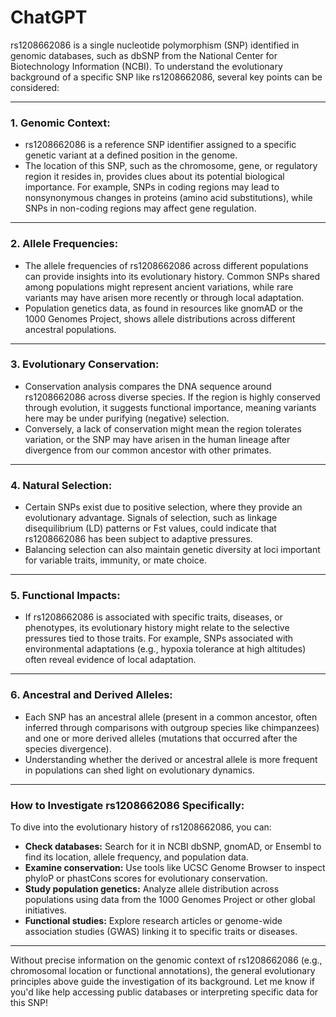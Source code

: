 # ChatGPT

rs1208662086 is a single nucleotide polymorphism (SNP) identified in genomic databases, such as dbSNP from the National Center for Biotechnology Information (NCBI). To understand the evolutionary background of a specific SNP like rs1208662086, several key points can be considered:

---

### 1. **Genomic Context**:
   - rs1208662086 is a reference SNP identifier assigned to a specific genetic variant at a defined position in the genome.
   - The location of this SNP, such as the chromosome, gene, or regulatory region it resides in, provides clues about its potential biological importance. For example, SNPs in coding regions may lead to nonsynonymous changes in proteins (amino acid substitutions), while SNPs in non-coding regions may affect gene regulation.

---

### 2. **Allele Frequencies**:
   - The allele frequencies of rs1208662086 across different populations can provide insights into its evolutionary history. Common SNPs shared among populations might represent ancient variations, while rare variants may have arisen more recently or through local adaptation.
   - Population genetics data, as found in resources like gnomAD or the 1000 Genomes Project, shows allele distributions across different ancestral populations.

---

### 3. **Evolutionary Conservation**:
   - Conservation analysis compares the DNA sequence around rs1208662086 across diverse species. If the region is highly conserved through evolution, it suggests functional importance, meaning variants here may be under purifying (negative) selection.
   - Conversely, a lack of conservation might mean the region tolerates variation, or the SNP may have arisen in the human lineage after divergence from our common ancestor with other primates.

---

### 4. **Natural Selection**:
   - Certain SNPs exist due to positive selection, where they provide an evolutionary advantage. Signals of selection, such as linkage disequilibrium (LD) patterns or Fst values, could indicate that rs1208662086 has been subject to adaptive pressures.
   - Balancing selection can also maintain genetic diversity at loci important for variable traits, immunity, or mate choice.

---

### 5. **Functional Impacts**:
   - If rs1208662086 is associated with specific traits, diseases, or phenotypes, its evolutionary history might relate to the selective pressures tied to those traits. For example, SNPs associated with environmental adaptations (e.g., hypoxia tolerance at high altitudes) often reveal evidence of local adaptation.

---

### 6. **Ancestral and Derived Alleles**:
   - Each SNP has an ancestral allele (present in a common ancestor, often inferred through comparisons with outgroup species like chimpanzees) and one or more derived alleles (mutations that occurred after the species divergence).
   - Understanding whether the derived or ancestral allele is more frequent in populations can shed light on evolutionary dynamics.

---

### How to Investigate rs1208662086 Specifically:
To dive into the evolutionary history of rs1208662086, you can:

- **Check databases:** Search for it in NCBI dbSNP, gnomAD, or Ensembl to find its location, allele frequency, and population data.
- **Examine conservation:** Use tools like UCSC Genome Browser to inspect phyloP or phastCons scores for evolutionary conservation.
- **Study population genetics:** Analyze allele distribution across populations using data from the 1000 Genomes Project or other global initiatives.
- **Functional studies:** Explore research articles or genome-wide association studies (GWAS) linking it to specific traits or diseases.

---

Without precise information on the genomic context of rs1208662086 (e.g., chromosomal location or functional annotations), the general evolutionary principles above guide the investigation of its background. Let me know if you'd like help accessing public databases or interpreting specific data for this SNP!